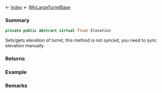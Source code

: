 ← [Index](Api-Index) ← [IMyLargeTurretBase](Sandbox.ModAPI.Ingame.IMyLargeTurretBase)

### Summary

```csharp
private public abstract virtual float Elevation
```

Sets/gets elevation of turret, this method is not synced, you need to sync elevation manually

### Returns

### Example

### Remarks

